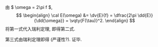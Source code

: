 由 $ \omega = 2\pi f $,
$$
\begin{align}
\cal E(\omega) &= \dv{E}{f}
= \dfrac{2\pi \dd{E}}{\dd{\omega}}
= \vqty{F(\tau)}^2.
\end{align}
$$
将第一式代入瑞利定理, 即得第二式.

第三式由瑞利定理即得 (严谨性?). 证毕.